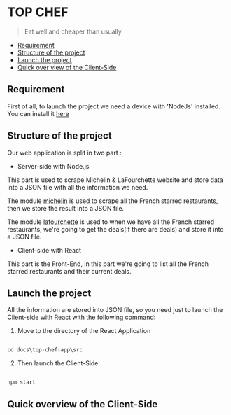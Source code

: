 # TOP CHEF

> Eat well and cheaper than usually

<!-- START doctoc generated TOC please keep comment here to allow auto update -->
<!-- DON'T EDIT THIS SECTION, INSTEAD RE-RUN doctoc TO UPDATE -->

- [Requirement](#requirement)
- [Structure of the project](#structure-of-the-project)
- [Launch the project](#lauch-the-project)
- [Quick over view of the Client-Side](#quick-overview-of-the-client-side)


<!-- END doctoc generated TOC please keep comment here to allow auto update -->

## Requirement

First of all, to launch the project we need a device with 'NodeJs' installed. You can install it [here](https://nodejs.org/en/)

## Structure of the project

Our web application is split in two part :

* Server-side with Node.js

 This part is used to scrape Michelin & LaFourchette website and store data into a JSON file with all the information we need.

 The module [michelin](https://github.com/Rabz-9/top-chef/tree/master/modules/michelin) is used to scrape all the French starred restaurants, then we store the result into a JSON file.

 The module [lafourchette](https://github.com/Rabz-9/top-chef/tree/master/modules/lafourchette) is used to when we have all the French starred restaurants, we're going to get the deals(if there are deals) and store it into a JSON file.

 * Client-side with React

 This part is the Front-End, in this part we're going to list all the French starred restaurants and their current deals.


 ## Launch the project

All the information are stored into JSON file, so you need just to launch the Client-side with React with the following command:  

1. Move to the directory of the React Application
```js

cd docs\top-chef-app\src

```

2. Then launch the Client-Side:
```js

npm start

```

## Quick overview of the Client-Side
